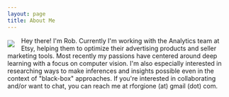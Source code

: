 ```yaml
---
layout: page
title: About Me
---
```


<div>
	<img src="{{ site.github.url }}/assets/me.png" style="float:left; margin-top:7px; margin-right:15px; margin-bottom:0px;">
</div>
<p style="margin: 0 0 0 0;">
	Hey there! I'm Rob. Currently I'm working with the Analytics team at Etsy, helping them to optimize their advertising products and 
	seller marketing tools. Most recently my passions have centered around deep learning with a focus on computer vision. I'm also especially interested in researching
  ways to make inferences and insights possible even in the context of "black-box" approaches. If you're interested in collaborating and/or want to chat, 
  you can reach me at rforgione (at) gmail (dot) com. 
</p>
